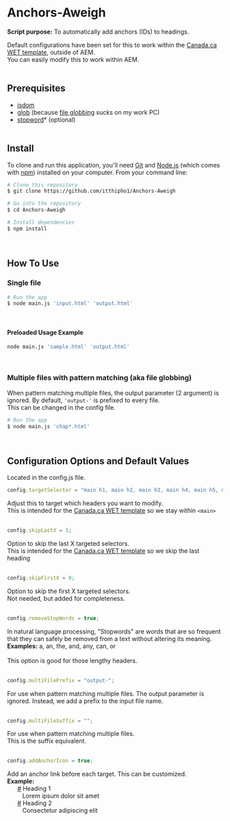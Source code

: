 # Anchors-Aweigh
**Script purpose:** To automatically add anchors (IDs) to headings.<br>


Default configurations have been set for this to work within the [Canada.ca WET template](https://github.com/wet-boew/GCWeb/releases/tag/v8.1.0), outside of AEM.<br>You can easily modify this to work within AEM.
<br><br>
## Prerequisites
* [jsdom](https://github.com/jsdom/jsdom)
* [glob](https://www.npmjs.com/package/glob) (because [file globbing](https://en.wikipedia.org/wiki/Glob_(programming)) sucks on my work PC)
* [stopword](https://www.npmjs.com/package/stopword)* (optional)
<br><br>



## Install

To clone and run this application, you'll need [Git](https://git-scm.com) and [Node.js](https://nodejs.org/en/download/) (which comes with [npm](http://npmjs.com)) installed on your computer. From your command line:

```zsh
# Clone this repository
$ git clone https://github.com/itthipho1/Anchors-Aweigh

# Go into the repository
$ cd Anchors-Aweigh

# Install dependencies
$ npm install
```
<br>

## How To Use

### Single file

```zsh
# Run the app
$ node main.js 'input.html' 'output.html'
```
<br>

#### Preloaded Usage Example
```zsh
node main.js 'sample.html' 'output.html'
```
<br>

### Multiple files with pattern matching (aka file globbing)
When pattern matching multiple files, the output parameter (2 argument) is ignored. By default, ```'output-'``` is prefixed to every file.<br>
This can be changed in the config file.
```zsh
# Run the app
$ node main.js 'chap*.html'
```
<br>



## Configuration Options and Default Values
Located in the config.js file. <br>
```javascript
config.targetSelector = "main h1, main h2, main h3, main h4, main h5, main h6";
```
Adjust this to target which headers you want to modify.<br>
This is intended for the [Canada.ca WET template](https://github.com/wet-boew/GCWeb/releases/tag/v8.1.0) so we stay within ```<main>```
<br/><br/>


```javascript
config.skipLastX = 1;
```
Option to skip the last X targeted selectors.<br>
This is intended for the [Canada.ca WET template](https://github.com/wet-boew/GCWeb/releases/tag/v8.1.0) so we skip the last heading
<br/><br/>


```javascript
config.skipFirstX = 0;
```
Option to skip the first X targeted selectors.<br>
Not needed, but added for completeness.
<br/><br/>


```javascript
config.removeStopWords = true;
```
In natural language processing, "Stopwords" are words that are so frequent that they can safely be removed from a text without altering its meaning.<br>
**Examples:** a, an, the, and, any, can, or
<br><br>
This option is good for those lengthy headers.
<br><br>


```javascript
config.multiFilePrefix = "output-";
```
For use when pattern matching multiple files. The output parameter is ignored. Instead, we add a prefix to the input file name.
<br/><br/>

```javascript
config.multiFileSuffix = "";
```
For use when pattern matching multiple files.<br>This is the suffix equivalent.
<br/><br/>

```javascript
config.addAnchorIcon = true;
```
Add an anchor link before each target. This can be customized.<br>
**Example:** <br>
&nbsp;&nbsp;&nbsp;&nbsp;&nbsp;&nbsp;<ins>\#</ins> Heading 1<br>
&nbsp;&nbsp;&nbsp;&nbsp;&nbsp;&nbsp;&nbsp;&nbsp; Lorem ipsum dolor sit amet <br>
&nbsp;&nbsp;&nbsp;&nbsp;&nbsp;&nbsp;<ins>\#</ins> Heading 2<br>
&nbsp;&nbsp;&nbsp;&nbsp;&nbsp;&nbsp;&nbsp;&nbsp; Consectetur adipiscing elit
<br/><br/>
